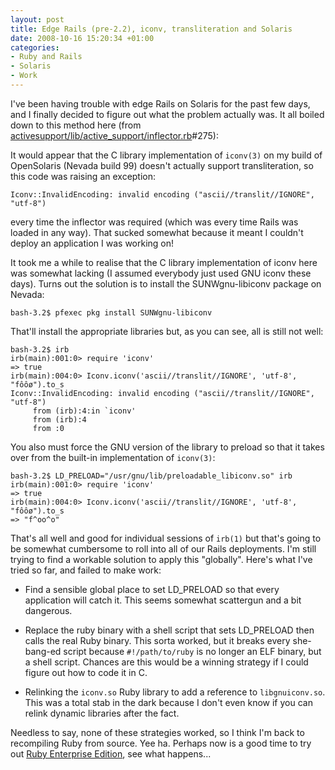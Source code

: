 ```yaml
---
layout: post
title: Edge Rails (pre-2.2), iconv, transliteration and Solaris
date: 2008-10-16 15:20:34 +01:00
categories:
- Ruby and Rails
- Solaris
- Work
---
```

I've been having trouble with edge Rails on Solaris for the past few days, and I finally decided to figure out what the problem actually was.  It all boiled down to this method here (from [activesupport/lib/active_support/inflector.rb](http://github.com/rails/rails/tree/e0993c6c376d62716757a8a7f476ed0c369d0fc7/activesupport/lib/active_support/inflector.rb)#275):

<script src="http://gist.github.com/17126.js"></script>

It would appear that the C library implementation of `iconv(3)` on my build of OpenSolaris (Nevada build 99) doesn't actually support transliteration, so this code was raising an exception:

    Iconv::InvalidEncoding: invalid encoding ("ascii//translit//IGNORE", "utf-8")

every time the inflector was required (which was every time Rails was loaded in any way).  That sucked somewhat because it meant I couldn't deploy an application I was working on!

It took me a while to realise that the C library implementation of iconv here was somewhat lacking (I assumed everybody just used GNU iconv these days).  Turns out the solution is to install the SUNWgnu-libiconv package on Nevada:

    bash-3.2$ pfexec pkg install SUNWgnu-libiconv

That'll install the appropriate libraries but, as you can see, all is still not well:

    bash-3.2$ irb
    irb(main):001:0> require 'iconv'
    => true
    irb(main):004:0> Iconv.iconv('ascii//translit//IGNORE', 'utf-8', "fôôø").to_s
    Iconv::InvalidEncoding: invalid encoding ("ascii//translit//IGNORE", "utf-8")
         from (irb):4:in `iconv'
         from (irb):4
         from :0

You also must force the GNU version of the library to preload so that it takes over from the built-in implementation of `iconv(3)`:

    bash-3.2$ LD_PRELOAD="/usr/gnu/lib/preloadable_libiconv.so" irb
    irb(main):001:0> require 'iconv'
    => true
    irb(main):004:0> Iconv.iconv('ascii//translit//IGNORE', 'utf-8', "fôôø").to_s
    => "f^oo^o"

That's all well and good for individual sessions of `irb(1)` but that's going to be somewhat cumbersome to roll into all of our Rails deployments.  I'm still trying to find a workable solution to apply this "globally".  Here's what I've tried so far, and failed to make work:

* Find a sensible global place to set LD_PRELOAD so that every application will catch it.  This seems somewhat scattergun and a bit dangerous.

* Replace the ruby binary with a shell script that sets LD_PRELOAD then calls the real Ruby binary.  This sorta worked, but it breaks every she-bang-ed script because `#!/path/to/ruby` is no longer an ELF binary, but a shell script.  Chances are this would be a winning strategy if I could figure out how to code it in C.

* Relinking the `iconv.so` Ruby library to add a reference to `libgnuiconv.so`.  This was a total stab in the dark because I don't even know if you can relink dynamic libraries after the fact.

Needless to say, none of these strategies worked, so I think I'm back to recompiling Ruby from source.  Yee ha.  Perhaps now is a good time to try out [Ruby Enterprise Edition](http://www.rubyenterpriseedition.com/), see what happens...
